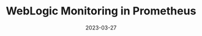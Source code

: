 ---
title: "WebLogic Monitoring in Prometheus"
date: 2023-03-27
tags: [""]
dbiblogtitle: weblogic-monitoring-in-prometheus
---